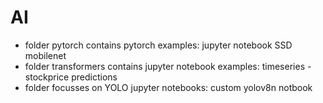 # AI
* folder pytorch contains pytorch examples: jupyter notebook SSD mobilenet
* folder transformers contains jupyter notebook examples: timeseries - stockprice predictions
* folder focusses on YOLO jupyter notebooks: custom yolov8n notbook

